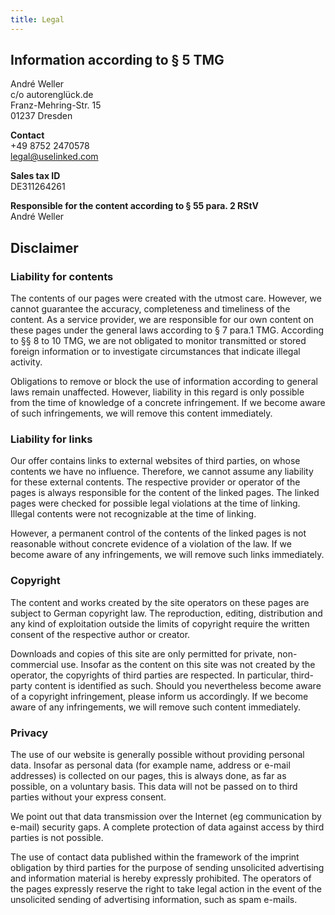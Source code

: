 ```yaml
---
title: Legal
---
```


## Information according to § 5 TMG

André Weller\
c/o autorenglück.de\
Franz-Mehring-Str. 15\
01237 Dresden

**Contact**\
+49 8752 2470578\
legal@uselinked.com

**Sales tax ID**\
DE311264261


**Responsible for the content according to § 55 para. 2 RStV**\
André Weller

## Disclaimer

### Liability for contents

The contents of our pages were created with the utmost care. However, we cannot guarantee the accuracy, completeness and timeliness of the content. As a service provider, we are responsible for our own content on these pages under the general laws according to § 7 para.1 TMG. According to §§ 8 to 10 TMG, we are not obligated to monitor transmitted or stored foreign information or to investigate circumstances that indicate illegal activity.

Obligations to remove or block the use of information according to general laws remain unaffected. However, liability in this regard is only possible from the time of knowledge of a concrete infringement. If we become aware of such infringements, we will remove this content immediately.

### Liability for links

Our offer contains links to external websites of third parties, on whose contents we have no influence. Therefore, we cannot assume any liability for these external contents. The respective provider or operator of the pages is always responsible for the content of the linked pages. The linked pages were checked for possible legal violations at the time of linking. Illegal contents were not recognizable at the time of linking.

However, a permanent control of the contents of the linked pages is not reasonable without concrete evidence of a violation of the law. If we become aware of any infringements, we will remove such links immediately.

### Copyright

The content and works created by the site operators on these pages are subject to German copyright law. The reproduction, editing, distribution and any kind of exploitation outside the limits of copyright require the written consent of the respective author or creator.

Downloads and copies of this site are only permitted for private, non-commercial use. Insofar as the content on this site was not created by the operator, the copyrights of third parties are respected. In particular, third-party content is identified as such. Should you nevertheless become aware of a copyright infringement, please inform us accordingly. If we become aware of any infringements, we will remove such content immediately.

### Privacy

The use of our website is generally possible without providing personal data. Insofar as personal data (for example name, address or e-mail addresses) is collected on our pages, this is always done, as far as possible, on a voluntary basis. This data will not be passed on to third parties without your express consent.

We point out that data transmission over the Internet (eg communication by e-mail) security gaps. A complete protection of data against access by third parties is not possible.

The use of contact data published within the framework of the imprint obligation by third parties for the purpose of sending unsolicited advertising and information material is hereby expressly prohibited. The operators of the pages expressly reserve the right to take legal action in the event of the unsolicited sending of advertising information, such as spam e-mails.

